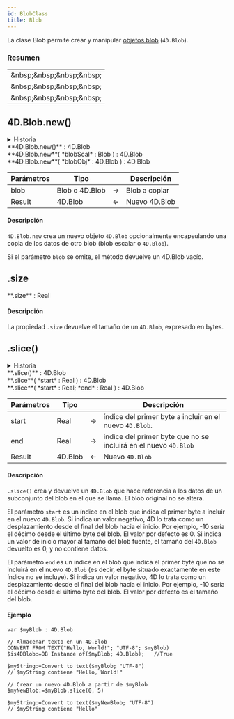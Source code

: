 ```yaml
---
id: BlobClass
title: Blob
---
```


La clase Blob permite crear y manipular [objetos blob](../Concepts/dt_blob.md#blob-types) (`4D.Blob`).

### Resumen

|                                                                                                                                                                                                                     |
| ------------------------------------------------------------------------------------------------------------------------------------------------------------------------------------------------------------------- |
| [<!-- INCLUDE #4D.Blob.new().Syntax -->](#4dblobnew)&amp;nbsp;&amp;nbsp;&amp;nbsp;&amp;nbsp;<!-- INCLUDE #4D.Blob.new().Summary --> |
| [<!-- INCLUDE #Blob.size.Syntax -->](#size)&amp;nbsp;&amp;nbsp;&amp;nbsp;&amp;nbsp;<!-- INCLUDE #Blob.size.Summary -->              |
| [<!-- INCLUDE #Blob.slice().Syntax -->](#slice)&amp;nbsp;&amp;nbsp;&amp;nbsp;&amp;nbsp;<!-- INCLUDE #Blob.slice().Summary -->       |

## 4D.Blob.new()

<details><summary>Historia</summary>

| Lanzamiento | Modificaciones |
| ----------- | -------------- |
| 19 R2       | Añadidos       |

</details>

<!-- REF #4D.Blob.new().Syntax -->**4D.Blob.new()** : 4D.Blob<br/>**4D.Blob.new**( *blobScal* : Blob ) : 4D.Blob<br/>**4D.Blob.new**( *blobObj* : 4D.Blob ) : 4D.Blob<!-- END REF -->

<!-- REF #4D.Blob.new().Params -->

| Parámetros | Tipo                           |     | Descripción                   |
| ---------- | ------------------------------ | :-: | ----------------------------- |
| blob       | Blob o 4D.Blob |  -> | Blob a copiar                 |
| Result     | 4D.Blob        |  <- | Nuevo 4D.Blob |

<!-- END REF -->

#### Descripción

`4D.Blob.new` <!-- REF #4D.Blob.new().Summary -->crea un nuevo objeto `4D.Blob` opcionalmente encapsulando una copia de los datos de otro blob (blob escalar o `4D.Blob`)<!-- END REF -->.

Si el parámetro `blob` se omite, el método devuelve un 4D.Blob vacío.

## .size

<!-- REF #Blob.size.Syntax -->**.size** : Real<!-- END REF -->

#### Descripción

La propiedad `.size` <!-- REF #Blob.size.Summary -->devuelve el tamaño de un `4D.Blob`, expresado en bytes.<!-- END REF -->

## .slice()

<details><summary>Historia</summary>

| Lanzamiento | Modificaciones |
| ----------- | -------------- |
| 19 R2       | Añadidos       |

</details>

<!-- REF #Blob.slice().Syntax -->**.slice()** : 4D.Blob<br/>**.slice**( *start* : Real ) : 4D.Blob<br/>**.slice**( *start* : Real; *end* : Real ) : 4D.Blob<!-- END REF -->

<!-- REF #Blob.slice().Params -->

| Parámetros | Tipo                    |     | Descripción                                                             |
| ---------- | ----------------------- | :-: | ----------------------------------------------------------------------- |
| start      | Real                    |  -> | índice del primer byte a incluir en el nuevo `4D.Blob`. |
| end        | Real                    |  -> | índice del primer byte que no se incluirá en el nuevo `4D.Blob`         |
| Result     | 4D.Blob |  <- | Nuevo `4D.Blob`                                                         |

<!-- END REF -->

#### Descripción

`.slice()` <!-- REF #Blob.slice().Summary --> crea y devuelve un `4D.Blob` que hace referencia a los datos de un subconjunto del blob en el que se llama. El blob original no se altera.<!-- END REF -->

El parámetro `start` es un índice en el blob que indica el primer byte a incluir en el nuevo `4D.Blob`. Si indica un valor negativo, 4D lo trata como un desplazamiento desde el final del blob hacia el inicio. Por ejemplo, -10 sería el décimo desde el último byte del blob. El valor por defecto es 0. Si indica un valor de inicio mayor al tamaño del blob fuente, el tamaño del `4D.Blob` devuelto es 0, y no contiene datos.

El parámetro `end` es un índice en el blob que indica el primer byte que no se incluirá en el nuevo `4D.Blob` (es decir, el byte situado exactamente en este índice no se incluye). Si indica un valor negativo, 4D lo trata como un desplazamiento desde el final del blob hacia el inicio. Por ejemplo, -10 sería el décimo desde el último byte del blob. El valor por defecto es el tamaño del blob.

#### Ejemplo

```4d
var $myBlob : 4D.Blob

// Almacenar texto en un 4D.Blob
CONVERT FROM TEXT("Hello, World!"; "UTF-8"; $myBlob)
$is4DBlob:=OB Instance of($myBlob; 4D.Blob);   //True

$myString:=Convert to text($myBlob; "UTF-8")
// $myString contiene "Hello, World!"

// Crear un nuevo 4D.Blob a partir de $myBlob
$myNewBlob:=$myBlob.slice(0; 5)

$myString:=Convert to text($myNewBlob; "UTF-8")
// $myString contiene "Hello"
```
